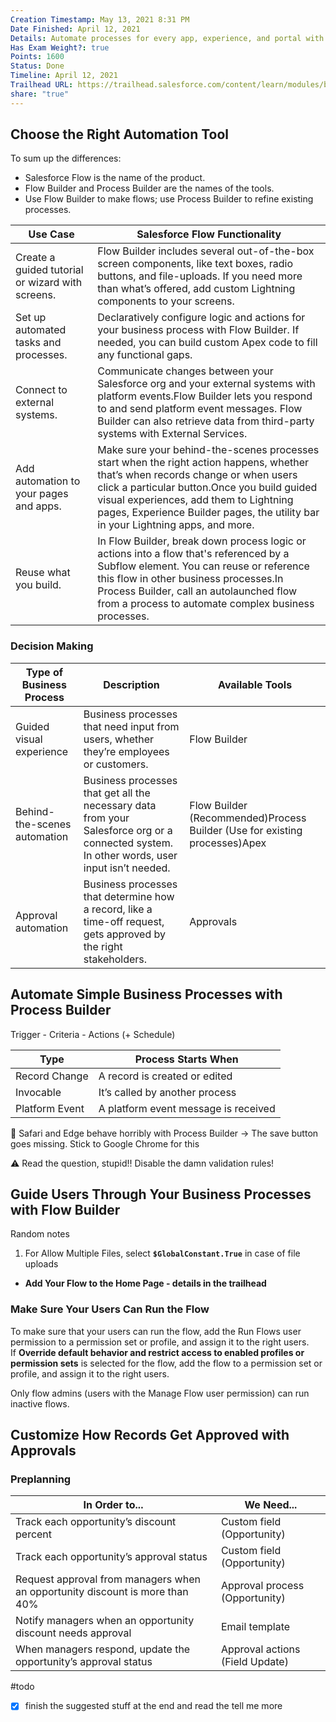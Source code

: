 ```yaml
---
Creation Timestamp: May 13, 2021 8:31 PM
Date Finished: April 12, 2021
Details: Automate processes for every app, experience, and portal with declarative tools.
Has Exam Weight?: true
Points: 1600
Status: Done
Timeline: April 12, 2021
Trailhead URL: https://trailhead.salesforce.com/content/learn/modules/business_process_automation?trailmix_creator_id=strailhead&trailmix_slug=prepare-for-your-salesforce-platform-developer-i-credential
share: "true"
---
```



## **Choose the Right Automation Tool**

To sum up the differences:

- Salesforce Flow is the name of the product.
- Flow Builder and Process Builder are the names of the tools.
- Use Flow Builder to make flows; use Process Builder to refine existing processes.

| Use Case | Salesforce Flow Functionality |
| --- | --- |
| Create a guided tutorial or wizard with screens. | Flow Builder includes several out-of-the-box screen components, like text boxes, radio buttons, and file-uploads. If you need more than what’s offered, add custom Lightning components to your screens. |
| Set up automated tasks and processes. | Declaratively configure logic and actions for your business process with Flow Builder. If needed, you can build custom Apex code to fill any functional gaps. |
| Connect to external systems. | Communicate changes between your Salesforce org and your external systems with platform events.Flow Builder lets you respond to and send platform event messages. Flow Builder can also retrieve data from third-party systems with External Services. |
| Add automation to your pages and apps. | Make sure your behind-the-scenes processes start when the right action happens, whether that’s when records change or when users click a particular button.Once you build guided visual experiences, add them to Lightning pages, Experience Builder pages, the utility bar in your Lightning apps, and more. |
| Reuse what you build. | In Flow Builder, break down process logic or actions into a flow that's referenced by a Subflow element. You can reuse or reference this flow in other business processes.In Process Builder, call an autolaunched flow from a process to automate complex business processes.  |

### Decision Making

| Type of Business Process | Description | Available Tools |
| --- | --- | --- |
| Guided visual experience | Business processes that need input from users, whether they’re employees or customers. | Flow Builder |
| Behind-the-scenes automation | Business processes that get all the necessary data from your Salesforce org or a connected system. In other words, user input isn’t needed. | Flow Builder (Recommended)Process Builder (Use for existing processes)Apex |
| Approval automation | Business processes that determine how a record, like a time-off request, gets approved by the right stakeholders. | Approvals |

## **Automate Simple Business Processes with Process Builder**

Trigger - Criteria - Actions (+ Schedule)

| Type | Process Starts When |
| --- | --- |
| Record Change | A record is created or edited |
| Invocable | It’s called by another process |
| Platform Event | A platform event message is received |

 🚨 Safari and Edge behave horribly with Process Builder → The save button goes missing. Stick to Google Chrome for this

 ⚠️ Read the question, stupid!! Disable the damn validation rules!

## **Guide Users Through Your Business Processes with Flow Builder**

Random notes

1. For Allow Multiple Files, select **`$GlobalConstant.True`** in case of file uploads

- **Add Your Flow to the Home Page - details in the trailhead**

### Make Sure Your Users Can Run the Flow

To make sure that your users can run the flow, add the Run Flows user permission to a permission set or profile, and assign it to the right users. If **Override default behavior and restrict access to enabled profiles or permission sets** is selected for the flow, add the flow to a permission set or profile, and assign it to the right users.

Only flow admins (users with the Manage Flow user permission) can run inactive flows.

## **Customize How Records Get Approved with Approvals**

### Preplanning

| In Order to... | We Need... |
| --- | --- |
| Track each opportunity’s discount percent | Custom field (Opportunity) |
| Track each opportunity’s approval status | Custom field (Opportunity) |
| Request approval from managers when an opportunity discount is more than 40% | Approval process (Opportunity) |
| Notify managers when an opportunity discount needs approval | Email template |
| When managers respond, update the opportunity’s approval status | Approval actions (Field Update) |

#todo

- [x]  finish the suggested stuff at the end and read the tell me more

